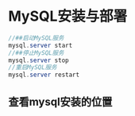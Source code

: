 # MySQL安装与部署
```java
//##启动MySQL服务
mysql.server start
//##停止MySQL服务
mysql.server stop
//重启MySQL服务
mysql.server restart
```
## 查看mysql安装的位置


